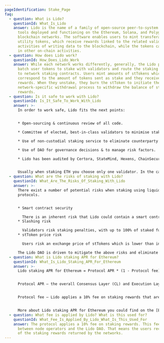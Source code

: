 ```yaml
---
pageIdentification: Stake_Page
faq:
  - question: What is Lido?
    questionId: What_Is_Lido
    answer: Lido is the name of a family of open-source peer-to-system software
      tools deployed and functioning on the Ethereum, Solana, and Polygon
      blockchain networks. The software enables users to mint transferable
      utility tokens, which receive rewards linked to the related validation
      activities of writing data to the blockchain, while the tokens can be used
      in other on-chain activities.
  - question: How does Lido work?
    questionId: How_Does_Lido_Work
    answer: While each network works differently, generally, the Lido protocols
      batch user tokens to stake with validators and route the staking packages
      to network staking contracts. Users mint amounts of stTokens which
      correspond to the amount of tokens sent as stake and they receive staking
      rewards. When they unstake, they burn the stToken to initiate the
      network-specific withdrawal process to withdraw the balance of stake and
      rewards.
  - question: Is it safe to work with Lido?
    questionId: Is_It_Safe_To_Work_With_Lido
    answer: >-
      In order to work safe, Lido fits the next points:


      * Open-sourcing & continuous review of all code.

      * Committee of elected, best-in-class validators to minimise staking risk.

      * Use of non-custodial staking service to eliminate counterparty risk.

      * Use of DAO for governance decisions & to manage risk factors.

      * Lido has been audited by Certora, StateMind, Hexens, ChainSecurity, Oxorio, MixBytes, SigmaPrime, Quantstamp. Lido audits can be found in more detail [here](https://github.com/lidofinance/audits).


      Usually when staking ETH you choose only one validator. In the case of Lido you stake across many validators, minimising your staking risk.
  - question: What are the risks of staking with Lido?
    questionId: What_Are_The_Risks_Of_Staking_With_Lido
    answer: >-
      There exist a number of potential risks when staking using liquid staking
      protocols.


      * Smart contract security

        There is an inherent risk that Lido could contain a smart contract vulnerability or bug. The Lido code is open-sourced, audited and covered by an extensive bug bounty program to minimise this risk. To mitigate smart contract risks, all of the core Lido contracts are audited. Audit reports can be found [here](https://github.com/lidofinance/audits#lido-protocol-audits). Besides, Lido is covered with a massive [Immunefi bug bounty program](https://immunefi.com/bounty/lido/).
      * Slashing risk

        Validators risk staking penalties, with up to 100% of staked funds at risk if validators fail. To minimise this risk, Lido stakes across multiple professional and reputable node operators with heterogeneous setups, with additional mitigation in the form of self-coverage.
      * stToken price risk

        Users risk an exchange price of stTokens which is lower than inherent value due to withdrawal restrictions on Lido, making arbitrage and risk-free market-making impossible. The Lido DAO is driven to mitigate the above risks and eliminate them entirely to the extent possible. Despite this, they may still exist and, as such, it is our duty to communicate them.

      The Lido DAO is driven to mitigate the above risks and eliminate them entirely to the extent possible. Despite this, they may still exist.
  - question: What is Lido staking APR for Ethereum?
    questionId: What_Is_Lido_Staking_APR_For_Ethereum
    answer: >-
      Lido staking APR for Ethereum = Protocol APR * (1 - Protocol fee)


      Protocol APR — the overall Consensus Layer (CL) and Execution Layer (EL) rewards received by Lido validators to total pooled ETH estimated as the moving average of the last seven days.


      Protocol fee — Lido applies a 10% fee on staking rewards that are split between node operators and the DAO Treasury.


      More about Lido staking APR for Ethereum you could find on the [Ethereum landing page](https://lido.fi/ethereum) and in our [Docs](https://docs.lido.fi/#liquid-staking).
  - question: What fee is applied by Lido? What is this used for?
    questionId: What_Fee_Is_Applied_By_Lido_What_Is_This_Used_For
    answer: The protocol applies a 10% fee on staking rewards. This fee is split
      between node operators and the Lido DAO. That means the users receive 90%
      of the staking rewards returned by the networks.
---
```

